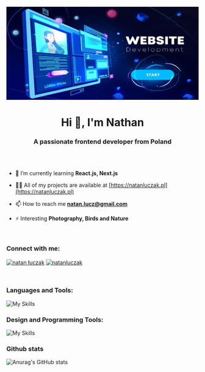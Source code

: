 [![MasterHead](https://raw.githubusercontent.com/Natoprog/Natoprog/main/banner.jpg)](https://natanluczak.pl)
<h1 align="center">Hi 👋, I'm Nathan</h1>
<h3 align="center">A passionate frontend developer from Poland</h3>
<br></br>

- 🌱 I’m currently learning **React.js, Next.js**

- 👨‍💻 All of my projects are available at [https://natanluczak.pl](https://natanluczak.pl)

- 📫 How to reach me **natan.lucz@gmail.com**

- ⚡ Interesting **Photography, Birds and Nature**

<br>

<h3 align="left">Connect with me:</h3>
<p align="left">
<a href="https://www.facebook.com/profile.php?id=100031423457668" target="blank"><img align="center" src="https://raw.githubusercontent.com/rahuldkjain/github-profile-readme-generator/master/src/images/icons/Social/facebook.svg" alt="natan łuczak" height="30" width="40" /></a>
<a href="https://instagram.com/natanluczak" target="blank"><img align="center" src="https://skillicons.dev/icons?i=instagram" alt="natanluczak" height="30" width="40" /></a>
</p>
<br>


<h3 align="left">Languages and Tools:</h3>

![My Skills](https://skillicons.dev/icons?i=react,nextjs,html,css,sass,js,ts,graphql)

<h3 align="left">Design and Programming Tools:</h3>

![My Skills](https://skillicons.dev/icons?i=figma,ps,xd,github,idea,linux,vite)

<h3 align="left">Github stats</h3>

![Anurag's GitHub stats](https://github-readme-stats.vercel.app/api?username=Natoprog&show_icons=true&theme=transparent)
